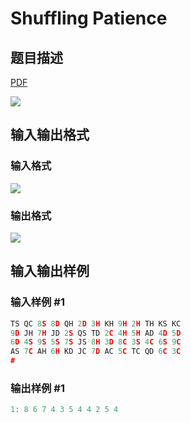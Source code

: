 # Shuffling Patience

## 题目描述

[problemUrl]: https://uva.onlinejudge.org/index.php?option=com_onlinejudge&Itemid=8&category=3&page=show_problem&problem=114

[PDF](https://uva.onlinejudge.org/external/1/p178.pdf)

![](https://cdn.luogu.com.cn/upload/vjudge_pic/UVA178/9760948a9e982d8be955fbb1cf841b85fc652c8b.png)

## 输入输出格式

### 输入格式

![](https://cdn.luogu.com.cn/upload/vjudge_pic/UVA178/6f40c8a6eee809d4a4174c4b415a5cf0acb3af68.png)

### 输出格式

![](https://cdn.luogu.com.cn/upload/vjudge_pic/UVA178/2fa51b816f2a6b24b315a91231792e19ffbc03bd.png)

## 输入输出样例

### 输入样例 #1

```cpp
TS QC 8S 8D QH 2D 3H KH 9H 2H TH KS KC
9D JH 7H JD 2S QS TD 2C 4H 5H AD 4D 5D
6D 4S 9S 5S 7S JS 8H 3D 8C 3S 4C 6S 9C
AS 7C AH 6H KD JC 7D AC 5C TC QD 6C 3C
#
```


### 输出样例 #1

```cpp
1: 8 6 7 4 3 5 4 4 2 5 4
```


